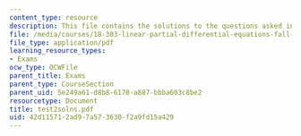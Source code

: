 ```yaml
---
content_type: resource
description: This file contains the solutions to the questions asked in the test.
file: /media/courses/18-303-linear-partial-differential-equations-fall-2006/42d115712ad97a573630f2a9fd15a429_test2solns.pdf
file_type: application/pdf
learning_resource_types:
- Exams
ocw_type: OCWFile
parent_title: Exams
parent_type: CourseSection
parent_uid: 5e249a61-d8b8-6170-a887-bbba603c8be2
resourcetype: Document
title: test2solns.pdf
uid: 42d11571-2ad9-7a57-3630-f2a9fd15a429
---
```

